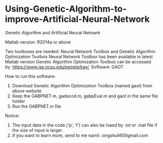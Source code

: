 # Using-Genetic-Algorithm-to-improve-Artificial-Neural-Network
Genetic Algorithm and Artificial Neural Netowrk

Matlab version: R2014a or above

Two toolboxes are needed: Neural Network Toolbox and Genetic Algorithm Optimization Toolbox
Neural Network Toolbox has been available in latest Matlab version
Genetic Algorithm Optimization Toolbox can be accessed by: https://www.ise.ncsu.edu/people/kay/, Software: GAOT.

How to run this software:
1. Download Genetic Algorithm Optimization Toolbox (named gaot) from above website
2. Keep the GABPNET.m, gadecod.m, gabpEval.m and gaot in the same file holder
3. Run the GABPNET.m file

Notice:
1. The input data in the code ('p', 't') can also be loaed by .txt or .mat file if the size of input is larger.
2. if you want to learn more, send to me eamil: xingshuli600gmail.com
